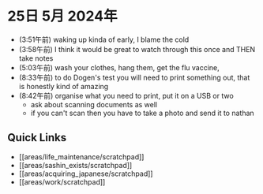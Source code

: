 # 25日 5月 2024年
- (3:51午前) waking up kinda of early, I blame the cold
- (3:58午前) I think it would be great to watch through this once and THEN take notes
- (5:03午前) wash your clothes, hang them, get the flu vaccine, 
- (8:33午前) to do Dogen's test you will need to print something out, that is honestly kind of amazing
- (8:42午前) organise what you need to print, put it on a USB or two
  - ask about scanning documents as well
  - if you can't scan then you have to take a photo and send it to nathan



 



## Quick Links
- [[areas/life_maintenance/scratchpad]]
- [[areas/sashin_exists/scratchpad]]
- [[areas/acquiring_japanese/scratchpad]]
- [[areas/work/scratchpad]]
